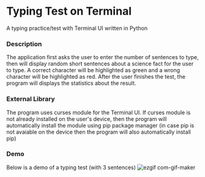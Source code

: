 # Typing Test on Terminal
A typing practice/test with Terminal UI written in Python


### Description
The application first asks the user to enter the number of sentences to type, then will display random short sentences about a science fact for the user to type. A correct character will be highlighted as green and a wrong character will be highlighted as red. After the user finishes the test, the program will displays the statistics about the result.


### External Library
The program uses curses module for the Terminal UI. If curses module is not already installed on the user's device, then the program will automatically install the module using pip package manager (in case pip is not avaiable on the device then the program will also automatically install pip)


### Demo
Below is a demo of a typing test (with 3 sentences)
![ezgif com-gif-maker](https://user-images.githubusercontent.com/83048295/144738905-75e05d34-dba6-44b4-86bf-34aada664685.gif)
